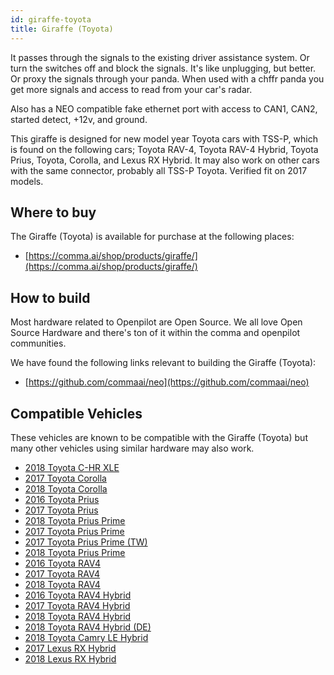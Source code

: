 ```yaml
---
id: giraffe-toyota
title: Giraffe (Toyota)
---
```


It passes through the signals to the existing driver assistance system. Or turn the switches off and block the signals. It&#x27;s like unplugging, but better. Or proxy the signals through your panda. When used with a chffr panda you get more signals and access to read from your car&#x27;s radar.

Also has a NEO compatible fake ethernet port with access to CAN1, CAN2, started detect, +12v, and ground.

This giraffe is designed for new model year Toyota cars with TSS-P, which is found on the following cars;  Toyota RAV-4, Toyota RAV-4 Hybrid, Toyota Prius, Toyota, Corolla, and Lexus RX Hybrid. It may also work on other cars with the same connector, probably all TSS-P Toyota. Verified fit on 2017 models.

## Where to buy

The Giraffe (Toyota) is available for purchase at the following places:

* [https://comma.ai/shop/products/giraffe/](https://comma.ai/shop/products/giraffe/)


## How to build

Most hardware related to Openpilot are Open Source.
We all love Open Source Hardware and there's ton of it within the comma and openpilot communities.

We have found the following links relevant to building the Giraffe (Toyota):

* [https://github.com/commaai/neo](https://github.com/commaai/neo)

## Compatible Vehicles

These vehicles are known to be compatible with the Giraffe (Toyota) but many other vehicles using similar hardware may also work.

* [2018 Toyota C-HR XLE](./toyota//2018-toyota-c-hr-xle.md)
* [2017 Toyota Corolla](./toyota//2017-toyota-corolla.md)
* [2018 Toyota Corolla](./toyota//2018-toyota-corolla.md)
* [2016 Toyota Prius](./toyota//2016-toyota-prius.md)
* [2017 Toyota Prius](./toyota//2017-toyota-prius.md)
* [2018 Toyota Prius Prime](./toyota//2018-toyota-prius-prime.md)
* [2017 Toyota Prius Prime](./toyota//2017-toyota-prius-prime.md)
* [2017 Toyota Prius Prime (TW)](./toyota//2017-toyota-prius-prime-tw.md)
* [2018 Toyota Prius Prime](./toyota//2018-toyota-prius-prime.md)
* [2016 Toyota RAV4](./toyota//2016-toyota-rav4.md)
* [2017 Toyota RAV4](./toyota//2017-toyota-rav4.md)
* [2018 Toyota RAV4](./toyota//2018-toyota-rav4.md)
* [2016 Toyota RAV4 Hybrid](./toyota//2016-toyota-rav4-hybrid.md)
* [2017 Toyota RAV4 Hybrid](./toyota//2017-toyota-rav4-hybrid.md)
* [2018 Toyota RAV4 Hybrid](./toyota//2018-toyota-rav4-hybrid.md)
* [2018 Toyota RAV4 Hybrid (DE)](./toyota//2018-toyota-rav4-hybrid-de.md)
* [2018 Toyota Camry LE Hybrid](./toyota//2018-toyota-camry-le-hybrid.md)
* [2017 Lexus RX Hybrid](./lexus//2017-lexus-rx-hybrid.md)
* [2018 Lexus RX Hybrid](./lexus//2018-lexus-rx-hybrid.md)

